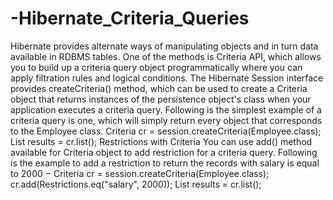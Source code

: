 # -Hibernate_Criteria_Queries
Hibernate provides alternate ways of manipulating objects and in turn data available in RDBMS tables. One of the methods is Criteria API, which allows you to build up a criteria query object programmatically where you can apply filtration rules and logical conditions.  The Hibernate Session interface provides createCriteria() method, which can be used to create a Criteria object that returns instances of the persistence object's class when your application executes a criteria query.  Following is the simplest example of a criteria query is one, which will simply return every object that corresponds to the Employee class.  Criteria cr = session.createCriteria(Employee.class); List results = cr.list();  Restrictions with Criteria  You can use add() method available for Criteria object to add restriction for a criteria query. Following is the example to add a restriction to return the records with salary is equal to 2000 −  Criteria cr = session.createCriteria(Employee.class); cr.add(Restrictions.eq("salary", 2000)); List results = cr.list();
